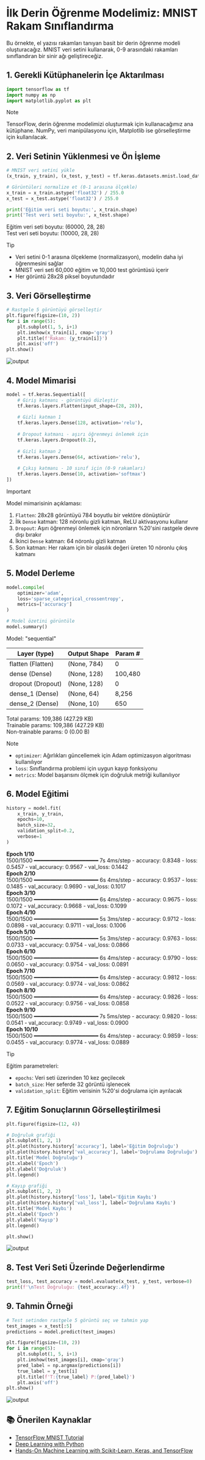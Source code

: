 # İlk Derin Öğrenme Modelimiz: MNIST Rakam Sınıflandırma

Bu örnekte, el yazısı rakamları tanıyan basit bir derin öğrenme modeli oluşturacağız. MNIST veri setini kullanarak, 0-9 arasındaki rakamları sınıflandıran bir sinir ağı geliştireceğiz.

## 1. Gerekli Kütüphanelerin İçe Aktarılması

```python
import tensorflow as tf
import numpy as np
import matplotlib.pyplot as plt
```

> [!NOTE]
> TensorFlow, derin öğrenme modelimizi oluşturmak için kullanacağımız ana kütüphane.
> NumPy, veri manipülasyonu için, Matplotlib ise görselleştirme için kullanılacak.

## 2. Veri Setinin Yüklenmesi ve Ön İşleme

```python
# MNIST veri setini yükle
(x_train, y_train), (x_test, y_test) = tf.keras.datasets.mnist.load_data()

# Görüntüleri normalize et (0-1 arasına ölçekle)
x_train = x_train.astype('float32') / 255.0
x_test = x_test.astype('float32') / 255.0

print('Eğitim veri seti boyutu:', x_train.shape)
print('Test veri seti boyutu:', x_test.shape)
```
Eğitim veri seti boyutu: (60000, 28, 28)<br>
Test veri seti boyutu: (10000, 28, 28)

> [!TIP]
> - Veri setini 0-1 arasına ölçekleme (normalizasyon), modelin daha iyi öğrenmesini sağlar
> - MNIST veri seti 60,000 eğitim ve 10,000 test görüntüsü içerir
> - Her görüntü 28x28 piksel boyutundadır

## 3. Veri Görselleştirme

```python
# Rastgele 5 görüntüyü görselleştir
plt.figure(figsize=(10, 2))
for i in range(5):
    plt.subplot(1, 5, i+1)
    plt.imshow(x_train[i], cmap='gray')
    plt.title(f'Rakam: {y_train[i]}')
    plt.axis('off')
plt.show()
```
![output](images/output-01.png)

## 4. Model Mimarisi

```python
model = tf.keras.Sequential([
    # Giriş katmanı - görüntüyü düzleştir
    tf.keras.layers.Flatten(input_shape=(28, 28)),
    
    # Gizli katman 1
    tf.keras.layers.Dense(128, activation='relu'),
    
    # Dropout katmanı - aşırı öğrenmeyi önlemek için
    tf.keras.layers.Dropout(0.2),
    
    # Gizli katman 2
    tf.keras.layers.Dense(64, activation='relu'),
    
    # Çıkış katmanı - 10 sınıf için (0-9 rakamları)
    tf.keras.layers.Dense(10, activation='softmax')
])
```

> [!IMPORTANT]
> Model mimarisinin açıklaması:
> 1. `Flatten`: 28x28 görüntüyü 784 boyutlu bir vektöre dönüştürür
> 2. İlk `Dense` katman: 128 nöronlu gizli katman, ReLU aktivasyonu kullanır
> 3. `Dropout`: Aşırı öğrenmeyi önlemek için nöronların %20'sini rastgele devre dışı bırakır
> 4. İkinci `Dense` katman: 64 nöronlu gizli katman
> 5. Son katman: Her rakam için bir olasılık değeri üreten 10 nöronlu çıkış katmanı

## 5. Model Derleme

```python
model.compile(
    optimizer='adam',
    loss='sparse_categorical_crossentropy',
    metrics=['accuracy']
)

# Model özetini görüntüle
model.summary()
```

Model: "sequential"

| Layer (type)        | Output Shape       | Param #     |
|---------------------|--------------------|-------------|
| flatten (Flatten)   | (None, 784)        | 0           |
| dense (Dense)       | (None, 128)        | 100,480     |
| dropout (Dropout)   | (None, 128)        | 0           |
| dense_1 (Dense)     | (None, 64)         | 8,256       |
| dense_2 (Dense)     | (None, 10)         | 650         |

Total params: 109,386 (427.29 KB)  
Trainable params: 109,386 (427.29 KB)  
Non-trainable params: 0 (0.00 B)

> [!NOTE]
> - `optimizer`: Ağırlıkları güncellemek için Adam optimizasyon algoritması kullanılıyor
> - `loss`: Sınıflandırma problemi için uygun kayıp fonksiyonu
> - `metrics`: Model başarısını ölçmek için doğruluk metriği kullanılıyor

## 6. Model Eğitimi

```python
history = model.fit(
    x_train, y_train,
    epochs=10,
    batch_size=32,
    validation_split=0.2,
    verbose=1
)
```
**Epoch 1/10**  
1500/1500 ━━━━━━━━━━━━━━━━━━━━ 7s 4ms/step - accuracy: 0.8348 - loss: 0.5457 - val_accuracy: 0.9567 - val_loss: 0.1442  
**Epoch 2/10**  
1500/1500 ━━━━━━━━━━━━━━━━━━━━ 6s 4ms/step - accuracy: 0.9537 - loss: 0.1485 - val_accuracy: 0.9690 - val_loss: 0.1017  
**Epoch 3/10**  
1500/1500 ━━━━━━━━━━━━━━━━━━━━ 6s 4ms/step - accuracy: 0.9675 - loss: 0.1072 - val_accuracy: 0.9668 - val_loss: 0.1099  
**Epoch 4/10**  
1500/1500 ━━━━━━━━━━━━━━━━━━━━ 5s 3ms/step - accuracy: 0.9712 - loss: 0.0898 - val_accuracy: 0.9711 - val_loss: 0.1006  
**Epoch 5/10**  
1500/1500 ━━━━━━━━━━━━━━━━━━━━ 5s 3ms/step - accuracy: 0.9763 - loss: 0.0733 - val_accuracy: 0.9754 - val_loss: 0.0866  
**Epoch 6/10**  
1500/1500 ━━━━━━━━━━━━━━━━━━━━ 6s 4ms/step - accuracy: 0.9790 - loss: 0.0650 - val_accuracy: 0.9754 - val_loss: 0.0891  
**Epoch 7/10**  
1500/1500 ━━━━━━━━━━━━━━━━━━━━ 6s 4ms/step - accuracy: 0.9812 - loss: 0.0569 - val_accuracy: 0.9774 - val_loss: 0.0862  
**Epoch 8/10**  
1500/1500 ━━━━━━━━━━━━━━━━━━━━ 6s 4ms/step - accuracy: 0.9826 - loss: 0.0522 - val_accuracy: 0.9756 - val_loss: 0.0858  
**Epoch 9/10**  
1500/1500 ━━━━━━━━━━━━━━━━━━━━ 7s 5ms/step - accuracy: 0.9820 - loss: 0.0541 - val_accuracy: 0.9749 - val_loss: 0.0900  
**Epoch 10/10**  
1500/1500 ━━━━━━━━━━━━━━━━━━━━ 6s 4ms/step - accuracy: 0.9859 - loss: 0.0455 - val_accuracy: 0.9774 - val_loss: 0.0889
> [!TIP]
> Eğitim parametreleri:
> - `epochs`: Veri seti üzerinden 10 kez geçilecek
> - `batch_size`: Her seferde 32 görüntü işlenecek
> - `validation_split`: Eğitim verisinin %20'si doğrulama için ayrılacak

## 7. Eğitim Sonuçlarının Görselleştirilmesi

```python
plt.figure(figsize=(12, 4))

# Doğruluk grafiği
plt.subplot(1, 2, 1)
plt.plot(history.history['accuracy'], label='Eğitim Doğruluğu')
plt.plot(history.history['val_accuracy'], label='Doğrulama Doğruluğu')
plt.title('Model Doğruluğu')
plt.xlabel('Epoch')
plt.ylabel('Doğruluk')
plt.legend()

# Kayıp grafiği
plt.subplot(1, 2, 2)
plt.plot(history.history['loss'], label='Eğitim Kaybı')
plt.plot(history.history['val_loss'], label='Doğrulama Kaybı')
plt.title('Model Kaybı')
plt.xlabel('Epoch')
plt.ylabel('Kayıp')
plt.legend()

plt.show()
```
![output](images/output-02.png)

## 8. Test Veri Seti Üzerinde Değerlendirme

```python
test_loss, test_accuracy = model.evaluate(x_test, y_test, verbose=0)
print(f'\nTest Doğruluğu: {test_accuracy:.4f}')
```

## 9. Tahmin Örneği

```python
# Test setinden rastgele 5 görüntü seç ve tahmin yap
test_images = x_test[:5]
predictions = model.predict(test_images)

plt.figure(figsize=(10, 2))
for i in range(5):
    plt.subplot(1, 5, i+1)
    plt.imshow(test_images[i], cmap='gray')
    pred_label = np.argmax(predictions[i])
    true_label = y_test[i]
    plt.title(f'T:{true_label} P:{pred_label}')
    plt.axis('off')
plt.show()
```
![output](images/output-03.png)


## 📚 Önerilen Kaynaklar
- [TensorFlow MNIST Tutorial](https://www.tensorflow.org/tutorials/quickstart/beginner)
- [Deep Learning with Python](https://www.manning.com/books/deep-learning-with-python)
- [Hands-On Machine Learning with Scikit-Learn, Keras, and TensorFlow](https://www.oreilly.com/library/view/hands-on-machine-learning/9781492032632/)
